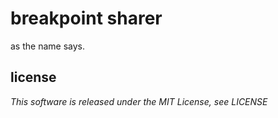 # breakpoint sharer

as the name says.

## license

*This software is released under the MIT License, see LICENSE*

